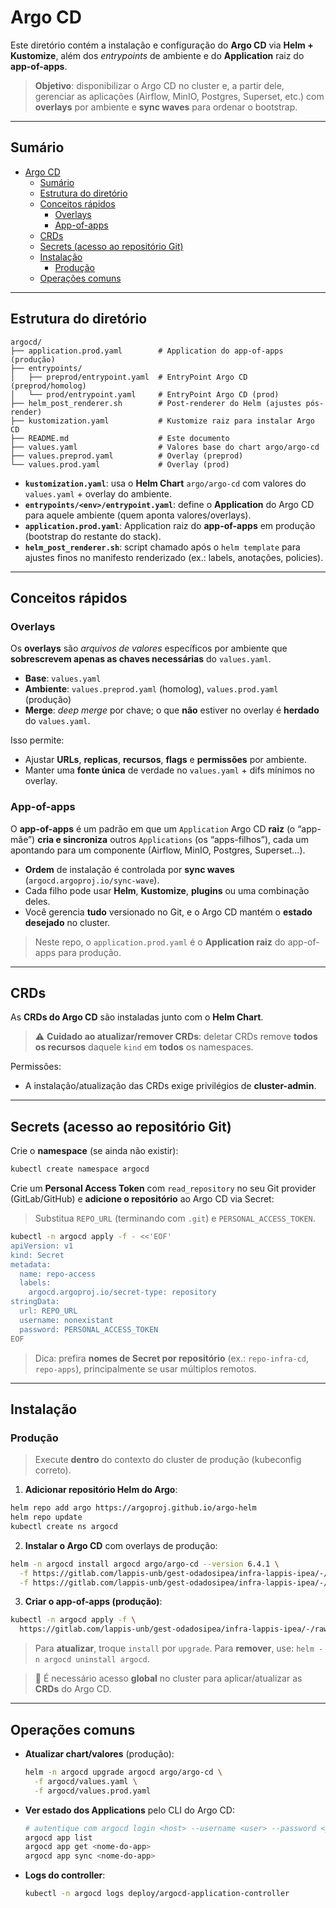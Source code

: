 # Argo CD

Este diretório contém a instalação e configuração do **Argo CD** via **Helm + Kustomize**, além dos _entrypoints_ de ambiente e do **Application** raiz do **app-of-apps**.

> **Objetivo**: disponibilizar o Argo CD no cluster e, a partir dele, gerenciar as aplicações (Airflow, MinIO, Postgres, Superset, etc.) com **overlays** por ambiente e **sync waves** para ordenar o bootstrap.

---

## Sumário

- [Argo CD](#argo-cd)
  - [Sumário](#sumário)
  - [Estrutura do diretório](#estrutura-do-diretório)
  - [Conceitos rápidos](#conceitos-rápidos)
    - [Overlays](#overlays)
    - [App-of-apps](#app-of-apps)
  - [CRDs](#crds)
  - [Secrets (acesso ao repositório Git)](#secrets-acesso-ao-repositório-git)
  - [Instalação](#instalação)
    - [Produção](#produção)
  - [Operações comuns](#operações-comuns)

---

## Estrutura do diretório

```text
argocd/
├── application.prod.yaml        # Application do app-of-apps (produção)
├── entrypoints/
│   ├── preprod/entrypoint.yaml  # EntryPoint Argo CD (preprod/homolog)
│   └── prod/entrypoint.yaml     # EntryPoint Argo CD (prod)
├── helm_post_renderer.sh        # Post-renderer do Helm (ajustes pós-render)
├── kustomization.yaml           # Kustomize raiz para instalar Argo CD
├── README.md                    # Este documento
├── values.yaml                  # Valores base do chart argo/argo-cd
├── values.preprod.yaml          # Overlay (preprod)
└── values.prod.yaml             # Overlay (prod)
````

* **`kustomization.yaml`**: usa o **Helm Chart** `argo/argo-cd` com valores do `values.yaml` + overlay do ambiente.
* **`entrypoints/<env>/entrypoint.yaml`**: define o **Application** do Argo CD para aquele ambiente (quem aponta valores/overlays).
* **`application.prod.yaml`**: Application raiz do **app-of-apps** em produção (bootstrap do restante do stack).
* **`helm_post_renderer.sh`**: script chamado após o `helm template` para ajustes finos no manifesto renderizado (ex.: labels, anotações, policies).

---

## Conceitos rápidos

### Overlays

Os **overlays** são *arquivos de valores* específicos por ambiente que **sobrescrevem apenas as chaves necessárias** do `values.yaml`.

* **Base**: `values.yaml`
* **Ambiente**: `values.preprod.yaml` (homolog), `values.prod.yaml` (produção)
* **Merge**: *deep merge* por chave; o que **não** estiver no overlay é **herdado** do `values.yaml`.

Isso permite:

* Ajustar **URLs**, **replicas**, **recursos**, **flags** e **permissões** por ambiente.
* Manter uma **fonte única** de verdade no `values.yaml` + difs mínimos no overlay.

### App-of-apps

O **app-of-apps** é um padrão em que um `Application` Argo CD **raiz** (o “app-mãe”) **cria e sincroniza** outros `Applications` (os “apps-filhos”), cada um apontando para um componente (Airflow, MinIO, Postgres, Superset…).

* **Ordem** de instalação é controlada por **sync waves** (`argocd.argoproj.io/sync-wave`).
* Cada filho pode usar **Helm**, **Kustomize**, **plugins** ou uma combinação deles.
* Você gerencia **tudo** versionado no Git, e o Argo CD mantém o **estado desejado** no cluster.

> Neste repo, o `application.prod.yaml` é o **Application raiz** do app-of-apps para produção.

---

## CRDs

As **CRDs do Argo CD** são instaladas junto com o **Helm Chart**.

> ⚠️ **Cuidado ao atualizar/remover CRDs**: deletar CRDs remove **todos os recursos** daquele `kind` em **todos** os namespaces.

Permissões:

* A instalação/atualização das CRDs exige privilégios de **cluster-admin**.

---

## Secrets (acesso ao repositório Git)

Crie o **namespace** (se ainda não existir):

```bash
kubectl create namespace argocd
```

Crie um **Personal Access Token** com `read_repository` no seu Git provider (GitLab/GitHub) e **adicione o repositório** ao Argo CD via Secret:

> Substitua `REPO_URL` (terminando com `.git`) e `PERSONAL_ACCESS_TOKEN`.

```bash
kubectl -n argocd apply -f - <<'EOF'
apiVersion: v1
kind: Secret
metadata:
  name: repo-access
  labels:
    argocd.argoproj.io/secret-type: repository
stringData:
  url: REPO_URL
  username: nonexistant
  password: PERSONAL_ACCESS_TOKEN
EOF
```

> Dica: prefira **nomes de Secret por repositório** (ex.: `repo-infra-cd`, `repo-apps`), principalmente se usar múltiplos remotos.

---

## Instalação

### Produção

> Execute **dentro** do contexto do cluster de produção (kubeconfig correto).

1. **Adicionar repositório Helm do Argo**:

```bash
helm repo add argo https://argoproj.github.io/argo-helm
helm repo update
kubectl create ns argocd
```

2. **Instalar o Argo CD** com overlays de produção:

```bash
helm -n argocd install argocd argo/argo-cd --version 6.4.1 \
  -f https://gitlab.com/lappis-unb/gest-odadosipea/infra-lappis-ipea/-/raw/main/argocd/values.yaml \
  -f https://gitlab.com/lappis-unb/gest-odadosipea/infra-lappis-ipea/-/raw/main/argocd/values.prod.yaml
```

3. **Criar o app-of-apps (produção)**:

```bash
kubectl -n argocd apply -f \
  https://gitlab.com/lappis-unb/gest-odadosipea/infra-lappis-ipea/-/raw/main/argocd/application.prod.yaml
```

> Para **atualizar**, troque `install` por `upgrade`.
> Para **remover**, use: `helm -n argocd uninstall argocd`.

> 🔐 É necessário acesso **global** no cluster para aplicar/atualizar as **CRDs** do Argo CD.

---

## Operações comuns

* **Atualizar chart/valores** (produção):

  ```bash
  helm -n argocd upgrade argocd argo/argo-cd \
    -f argocd/values.yaml \
    -f argocd/values.prod.yaml
  ```
* **Ver estado dos Applications** pelo CLI do Argo CD:

  ```bash
  # autentique com argocd login <host> --username <user> --password <pass>
  argocd app list
  argocd app get <nome-do-app>
  argocd app sync <nome-do-app>
  ```
* **Logs do controller**:

  ```bash
  kubectl -n argocd logs deploy/argocd-application-controller
  ```
